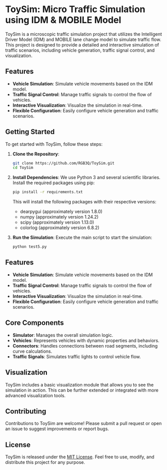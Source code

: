 # ToySim: Micro Traffic Simulation using IDM & MOBILE Model

ToySim is a microscopic traffic simulation project that utilizes the Intelligent Driver Model (IDM) and MOBILE lane change model to simulate traffic flow. This project is designed to provide a detailed and interactive simulation of traffic scenarios, including vehicle generation, traffic signal control, and visualization.

## Features

- **Vehicle Simulation**: Simulate vehicle movements based on the IDM model.
- **Traffic Signal Control**: Manage traffic signals to control the flow of vehicles.
- **Interactive Visualization**: Visualize the simulation in real-time.
- **Flexible Configuration**: Easily configure vehicle generation and traffic scenarios.

## Getting Started

To get started with ToySim, follow these steps:

1. **Clone the Repository**:
   ```bash
   git clone https://github.com/RGB3Q/ToySim.git
   cd ToySim
   ```

2. **Install Dependencies**:
   We use Python 3 and several scientific libraries. Install the required packages using pip:
   ```bash
   pip install -r requirements.txt
   ```

   This will install the following packages with their respective versions:
   - dearpygui (approximately version 1.8.0)
   - numpy (approximately version 1.24.2)
   - scipy (approximately version 1.13.0)
   - colorlog (approximately version 6.8.2)

3. **Run the Simulation**:
   Execute the main script to start the simulation:
   ```bash
   python test5.py
   ```
   
## Features

- **Vehicle Simulation**: Simulate vehicle movements based on the IDM model.
- **Traffic Signal Control**: Manage traffic signals to control the flow of vehicles.
- **Interactive Visualization**: Visualize the simulation in real-time.
- **Flexible Configuration**: Easily configure vehicle generation and traffic scenarios.

## Core Components

- **Simulator**: Manages the overall simulation logic.
- **Vehicles**: Represents vehicles with dynamic properties and behaviors.
- **Connectors**: Handles connections between road segments, including curve calculations.
- **Traffic Signals**: Simulates traffic lights to control vehicle flow.

## Visualization

ToySim includes a basic visualization module that allows you to see the simulation in action. This can be further extended or integrated with more advanced visualization tools.

## Contributing

Contributions to ToySim are welcome! Please submit a pull request or open an issue to suggest improvements or report bugs.

## License

ToySim is released under the [MIT License](LICENSE). Feel free to use, modify, and distribute this project for any purpose.
```

